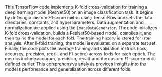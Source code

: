 This TensorFlow code implements K-fold cross-validation for training a deep learning model (ResNet50) on an image classification task. It begins by defining a custom F1-score metric using TensorFlow and sets the data directories, constants, and hyperparameters. Data augmentation and normalization are applied using the `ImageDataGenerator`. The code initializes K-fold cross-validation, builds a ResNet50-based model, compiles it, and then trains the model for each fold. The training history is stored for later analysis. After K-fold training, the model is evaluated on a separate test set. Finally, the code plots the average training and validation metrics (loss, accuracy, precision, recall, and F1-score) across folds for each epoch. The metrics include accuracy, precision, recall, and the custom F1-score metric defined earlier. This comprehensive analysis provides insights into the model's performance and generalization across different folds.
